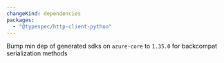 ```yaml
---
changeKind: dependencies
packages:
  - "@typespec/http-client-python"
---
```


Bump min dep of generated sdks on `azure-core` to `1.35.0` for backcompat serialization methods